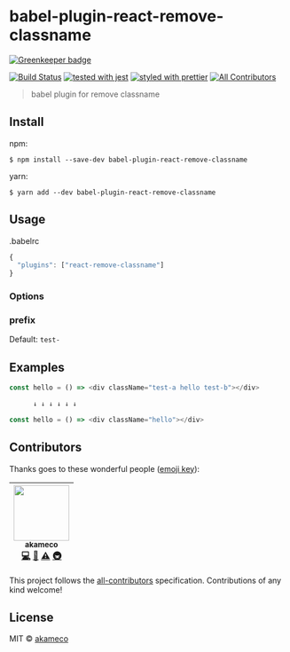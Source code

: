 # babel-plugin-react-remove-classname

[![Greenkeeper badge](https://badges.greenkeeper.io/akameco/babel-plugin-react-remove-classname.svg)](https://greenkeeper.io/)

[![Build Status](https://travis-ci.org/akameco/babel-plugin-react-remove-classname.svg?branch=master)](https://travis-ci.org/akameco/babel-plugin-react-remove-classname)
[![tested with jest](https://img.shields.io/badge/tested_with-jest-99424f.svg)](https://github.com/facebook/jest)
[![styled with prettier](https://img.shields.io/badge/styled_with-prettier-ff69b4.svg)](https://github.com/prettier/prettier)
[![All Contributors](https://img.shields.io/badge/all_contributors-1-orange.svg?style=flat-square)](#contributors)

> babel plugin for remove classname

## Install

npm:

```
$ npm install --save-dev babel-plugin-react-remove-classname
```

yarn:

```
$ yarn add --dev babel-plugin-react-remove-classname
```

## Usage

.babelrc

```js
{
  "plugins": ["react-remove-classname"]
}
```

### Options

### prefix

Default: `test-` <br>

## Examples

```js
const hello = () => <div className="test-a hello test-b"></div>

      ↓ ↓ ↓ ↓ ↓ ↓

const hello = () => <div className="hello"></div>
```

## Contributors

Thanks goes to these wonderful people
([emoji key](https://github.com/kentcdodds/all-contributors#emoji-key)):

<!-- ALL-CONTRIBUTORS-LIST:START - Do not remove or modify this section -->

<!-- prettier-ignore -->
| [<img src="https://avatars2.githubusercontent.com/u/4002137?v=4" width="100px;"/><br /><sub><b>akameco</b></sub>](http://akameco.github.io)<br />[💻](https://github.com/akameco/babel-plugin-react-remove-classname/commits?author=akameco "Code") [📖](https://github.com/akameco/babel-plugin-react-remove-classname/commits?author=akameco "Documentation") [⚠️](https://github.com/akameco/babel-plugin-react-remove-classname/commits?author=akameco "Tests") [🚇](#infra-akameco "Infrastructure (Hosting, Build-Tools, etc)") |
| :---: |

<!-- ALL-CONTRIBUTORS-LIST:END -->

This project follows the
[all-contributors](https://github.com/kentcdodds/all-contributors)
specification. Contributions of any kind welcome!

## License

MIT © [akameco](http://akameco.github.io)
